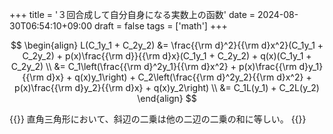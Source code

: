 +++
title = '３回合成して自分自身になる実数上の函数'
date = 2024-08-30T06:54:10+09:00
draft = false
tags = ['math']
+++

$$
    \begin{align}
        L(C_1y_1 + C_2y_2)
        &= \frac{{\rm d}^2}{{\rm d}x^2}(C_1y_1 + C_2y_2) + p(x)\frac{{\rm d}}{{\rm d}x}(C_1y_1 + C_2y_2) + q(x)(C_1y_1 + C_2y_2) \\
        &= C_1\left(\frac{{\rm d}^2y_1}{{\rm d}x^2} + p(x)\frac{{\rm d}y_1}{{\rm d}x} + q(x)y_1\right) + C_2\left(\frac{{\rm d}^2y_2}{{\rm d}x^2} + p(x)\frac{{\rm d}y_2}{{\rm d}x} + q(x)y_2\right) \\
        &= C_1L(y_1) + C_2L(y_2)
    \end{align}
$$

{{<thmbox title="ピタゴラスの定理">}}
直角三角形において、斜辺の二乗は他の二辺の二乗の和に等しい。
{{</thmbox>}}
